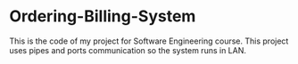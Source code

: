 # Ordering-Billing-System
This is the code of my project for Software Engineering course. This project uses pipes and ports communication so the system runs in LAN.

